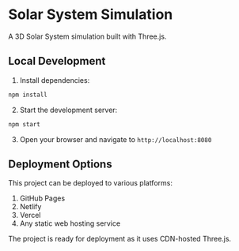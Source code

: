 # Solar System Simulation

A 3D Solar System simulation built with Three.js.

## Local Development

1. Install dependencies:
```bash
npm install
```

2. Start the development server:
```bash
npm start
```

3. Open your browser and navigate to `http://localhost:8080`

## Deployment Options

This project can be deployed to various platforms:

1. GitHub Pages
2. Netlify
3. Vercel
4. Any static web hosting service

The project is ready for deployment as it uses CDN-hosted Three.js. 